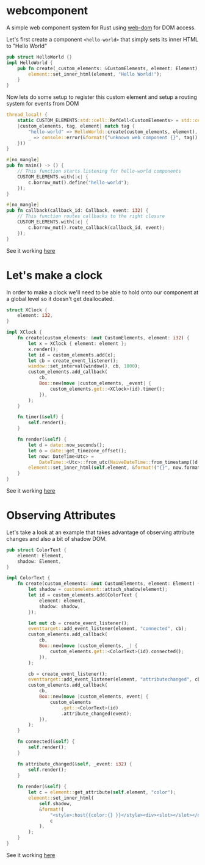 # webcomponent
A simple web component system for Rust using [web-dom](https://github.com/web-dom/web-dom) for DOM access.

Let's first create a component `<hello-world>` that simply sets its inner HTML to "Hello World"

```rust
pub struct HelloWorld {}
impl HelloWorld {
    pub fn create(_custom_elements: &CustomElements, element: Element) {
        element::set_inner_html(element, "Hello World!");
    }
}
```

Now lets do some setup to register this custom element and setup a routing system for events from DOM

```rust
thread_local! {
    static CUSTOM_ELEMENTS:std::cell::RefCell<CustomElements> = std::cell::RefCell::new(CustomElements::new(
    |custom_elements, tag, element| match tag {
        "hello-world" => HelloWorld::create(custom_elements, element),
        _ => console::error(&format!("unknown web component {}", tag)),
    }))
}

#[no_mangle]
pub fn main() -> () {
    // This function starts listening for hello-world components
    CUSTOM_ELEMENTS.with(|c| {
        c.borrow_mut().define("hello-world");
    });
}

#[no_mangle]
pub fn callback(callback_id: Callback, event: i32) {
    // This function routes callbacks to the right closure
    CUSTOM_ELEMENTS.with(|c| {
        c.borrow_mut().route_callback(callback_id, event);
    });
}
```

See it working [here](https://richardanaya.github.io/webcomponent/examples/helloworld/)



# Let's make a clock

In order to make a clock we'll need to be able to hold onto our component at a global level so it doesn't get deallocated.

```rust
struct XClock {
    element: i32,
}

impl XClock {
    fn create(custom_elements: &mut CustomElements, element: i32) {
        let x = XClock { element: element };
        x.render();
        let id = custom_elements.add(x);
        let cb = create_event_listener();
        window::set_interval(window(), cb, 1000);
        custom_elements.add_callback(
            cb,
            Box::new(move |custom_elements, _event| {
                custom_elements.get::<XClock>(id).timer();
            }),
        );
    }

    fn timer(&self) {
        self.render();
    }

    fn render(&self) {
        let d = date::now_seconds();
        let o = date::get_timezone_offset();
        let now: DateTime<Utc> =
            DateTime::<Utc>::from_utc(NaiveDateTime::from_timestamp((d - (o * 60)) as i64, 0), Utc);
        element::set_inner_html(self.element, &format!("{}", now.format("%I:%M:%S %p")));
    }
}
```

See it working [here](https://richardanaya.github.io/webcomponent/examples/xclock/)

# Observing Attributes

Let's take a look at an example that takes advantage of observing attribute changes and also a bit of shadow DOM.

```rust
pub struct ColorText {
    element: Element,
    shadow: Element,
}

impl ColorText {
    fn create(custom_elements: &mut CustomElements, element: Element) {
        let shadow = customelement::attach_shadow(element);
        let id = custom_elements.add(ColorText {
            element: element,
            shadow: shadow,
        });

        let mut cb = create_event_listener();
        eventtarget::add_event_listener(element, "connected", cb);
        custom_elements.add_callback(
            cb,
            Box::new(move |custom_elements, _| {
                custom_elements.get::<ColorText>(id).connected();
            }),
        );

        cb = create_event_listener();
        eventtarget::add_event_listener(element, "attributechanged", cb);
        custom_elements.add_callback(
            cb,
            Box::new(move |custom_elements, event| {
                custom_elements
                    .get::<ColorText>(id)
                    .attribute_changed(event);
            }),
        );
    }

    fn connected(&self) {
        self.render();
    }

    fn attribute_changed(&self, _event: i32) {
        self.render();
    }
    
    fn render(&self) {
        let c = element::get_attribute(self.element, "color");
        element::set_inner_html(
            self.shadow,
            &format!(
                "<style>:host{{color:{} }}</style><div><slot></slot></div>",
                c
            ),
        );
    }
}
```

See it working [here](https://richardanaya.github.io/webcomponent/examples/colortext/)
